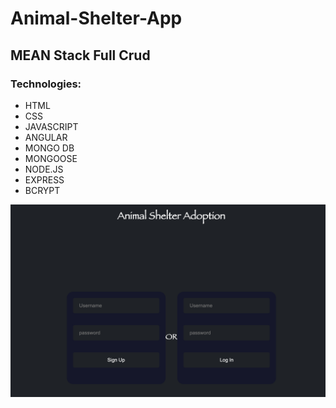 # Animal-Shelter-App


## MEAN Stack Full Crud

### Technologies:

* HTML
* CSS
* JAVASCRIPT
* ANGULAR
* MONGO DB
* MONGOOSE
* NODE.JS
* EXPRESS
* BCRYPT





![Login/SignUp](/loginSignup.png?raw=true{:height="50px"width="50px"})

